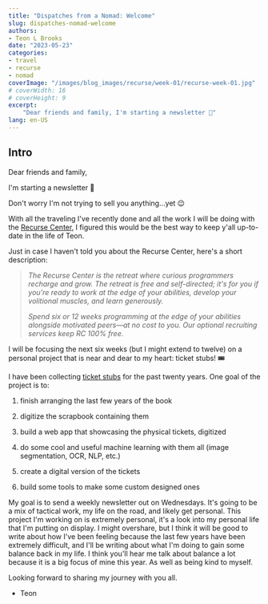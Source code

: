 ```yaml
---
title: "Dispatches from a Nomad: Welcome"
slug: dispatches-nomad-welcome
authors:
- Teon L Brooks
date: "2023-05-23"
categories:
- travel
- recurse
- nomad
coverImage: "/images/blog_images/recurse/week-01/recurse-week-01.jpg"
# coverWidth: 16
# coverHeight: 9
excerpt: 
    "Dear friends and family, I'm starting a newsletter 🎉"
lang: en-US
---
```


## Intro

Dear friends and family,

I'm starting a newsletter 🎉

Don't worry I'm not trying to sell you anything...yet 😉

With all the traveling I've recently done and all the work I will be doing with the [Recurse Center](https://recurse.com), I figured this would be the best way to keep y'all up-to-date in the life of Teon.

Just in case I haven't told you about the Recurse Center, here's a short description:

> *The Recurse Center is the retreat where curious programmers recharge and grow. The retreat is free and self-directed; it's for you if you're ready to work at the edge of your abilities, develop your volitional muscles, and learn generously.*
>
> *Spend six or 12 weeks programming at the edge of your abilities alongside motivated peers—at no cost to you. Our optional recruiting services keep RC 100% free.*

I will be focusing the next six weeks (but I might extend to twelve) on a personal project that is near and dear to my heart: ticket stubs! 🎟️

I have been collecting [ticket stubs](https://drive.google.com/open?id=1r01h2-uRUJw43Aho1JDoXy503i2lCney&usp=drive_fs) for the past twenty years. One goal of the project is to:

1. finish arranging the last few years of the book

2. digitize the scrapbook containing them

3. build a web app that showcasing the physical tickets, digitized

4. do some cool and useful machine learning with them all (image segmentation, OCR, NLP, etc.)

5. create a digital version of the tickets

6. build some tools to make some custom designed ones

My goal is to send a weekly newsletter out on Wednesdays. It's going to be a mix of tactical work, my life on the road, and likely get personal. This project I'm working on is extremely personal, it's a look into my personal life that I'm putting on display. I might overshare, but I think it will be good to write about how I've been feeling because the last few years have been extremely difficult, and I'll be writing about what I'm doing to gain some balance back in my life. I think you'll hear me talk about balance a lot because it is a big focus of mine this year. As well as being kind to myself.

Looking forward to sharing my journey with you all.

- Teon